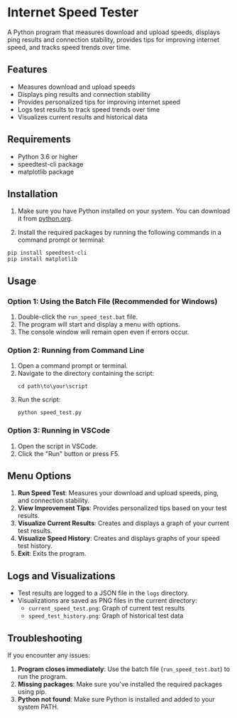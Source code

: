# Internet Speed Tester

A Python program that measures download and upload speeds, displays ping results and connection stability, provides tips for improving internet speed, and tracks speed trends over time.

## Features

- Measures download and upload speeds
- Displays ping results and connection stability
- Provides personalized tips for improving internet speed
- Logs test results to track speed trends over time
- Visualizes current results and historical data

## Requirements

- Python 3.6 or higher
- speedtest-cli package
- matplotlib package

## Installation

1. Make sure you have Python installed on your system. You can download it from [python.org](https://www.python.org/downloads/).

2. Install the required packages by running the following commands in a command prompt or terminal:

```
pip install speedtest-cli
pip install matplotlib
```

## Usage

### Option 1: Using the Batch File (Recommended for Windows)

1. Double-click the `run_speed_test.bat` file.
2. The program will start and display a menu with options.
3. The console window will remain open even if errors occur.

### Option 2: Running from Command Line

1. Open a command prompt or terminal.
2. Navigate to the directory containing the script:
   ```
   cd path\to\your\script
   ```
3. Run the script:
   ```
   python speed_test.py
   ```

### Option 3: Running in VSCode

1. Open the script in VSCode.
2. Click the "Run" button or press F5.

## Menu Options

1. **Run Speed Test**: Measures your download and upload speeds, ping, and connection stability.
2. **View Improvement Tips**: Provides personalized tips based on your test results.
3. **Visualize Current Results**: Creates and displays a graph of your current test results.
4. **Visualize Speed History**: Creates and displays graphs of your speed test history.
5. **Exit**: Exits the program.

## Logs and Visualizations

- Test results are logged to a JSON file in the `logs` directory.
- Visualizations are saved as PNG files in the current directory:
  - `current_speed_test.png`: Graph of current test results
  - `speed_test_history.png`: Graph of historical test data

## Troubleshooting

If you encounter any issues:

1. **Program closes immediately**: Use the batch file (`run_speed_test.bat`) to run the program.
2. **Missing packages**: Make sure you've installed the required packages using pip.
3. **Python not found**: Make sure Python is installed and added to your system PATH.
